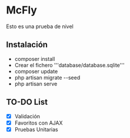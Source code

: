 # McFly
Esto es una prueba de nivel

## Instalación
- composer install
- Crear el fichero '''database/database.sqlite'''
- composer update
- php artisan migrate --seed
- php artisan serve

## TO-DO List
- [x] Validación
- [x] Favoritos con AJAX
- [x] Pruebas Unitarias

